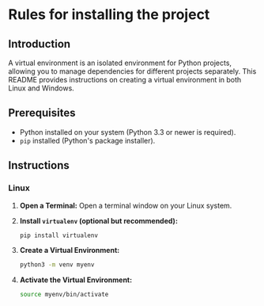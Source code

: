 # Rules for installing the project

 
## Introduction
A virtual environment is an isolated environment for Python projects, allowing you to manage dependencies for different projects separately. This README provides instructions on creating a virtual environment in both Linux and Windows.
 
## Prerequisites
- Python installed on your system (Python 3.3 or newer is required).
- `pip` installed (Python's package installer).
 
## Instructions
 
### Linux
 
1. **Open a Terminal:**
   Open a terminal window on your Linux system.
 
2. **Install `virtualenv` (optional but recommended):**
   ```bash
   pip install virtualenv
3. **Create a Virtual Environment:**
   ```bash
   python3 -m venv myenv
4. **Activate the Virtual Environment:**
   ```bash
   source myenv/bin/activate
